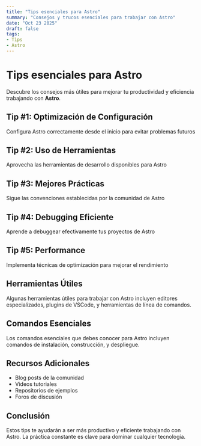 ```yaml
---
title: "Tips esenciales para Astro"
summary: "Consejos y trucos esenciales para trabajar con Astro"
date: "Oct 23 2025"
draft: false
tags:
- Tips
- Astro
---
```


# Tips esenciales para Astro

Descubre los consejos más útiles para mejorar tu productividad y eficiencia trabajando con **Astro**.

## Tip #1: Optimización de Configuración

Configura Astro correctamente desde el inicio para evitar problemas futuros

## Tip #2: Uso de Herramientas

Aprovecha las herramientas de desarrollo disponibles para Astro

## Tip #3: Mejores Prácticas

Sigue las convenciones establecidas por la comunidad de Astro

## Tip #4: Debugging Eficiente

Aprende a debuggear efectivamente tus proyectos de Astro

## Tip #5: Performance

Implementa técnicas de optimización para mejorar el rendimiento

## Herramientas Útiles

Algunas herramientas útiles para trabajar con Astro incluyen editores especializados, plugins de VSCode, y herramientas de línea de comandos.

## Comandos Esenciales

Los comandos esenciales que debes conocer para Astro incluyen comandos de instalación, construcción, y despliegue.

## Recursos Adicionales

- Blog posts de la comunidad
- Videos tutoriales
- Repositorios de ejemplos
- Foros de discusión

## Conclusión

Estos tips te ayudarán a ser más productivo y eficiente trabajando con Astro. La práctica constante es clave para dominar cualquier tecnología.
